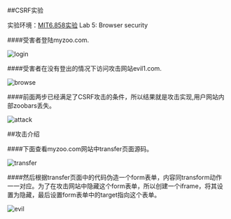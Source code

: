 ##CSRF实验

实验环境：[MIT6.858实验](http://css.csail.mit.edu/6.858/2014/schedule.html)  Lab 5: Browser security

####受害者登陆myzoo.com.

![login](img/login.png)

####受害者在没有登出的情况下访问攻击网站evil1.com.

![browse](img/evil.png)

####前面两步已经满足了CSRF攻击的条件，所以结果就是攻击实现,用户网站内部zoobars丢失。

![attack](img/attack.png)

##攻击介绍


####下面查看myzoo.com网站中transfer页面源码。

![transfer](img/myzoo.png)

####然后根据transfer页面中的代码伪造一个form表单，内容同transform动作一一对应。为了在攻击网站中隐藏这个form表单，所以创建一个iframe，将其设置为隐藏，最后设置form表单中的target指向这个表单。

![evil](img/evil2.png)

